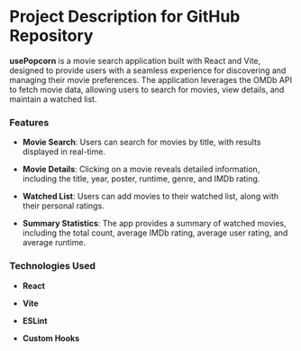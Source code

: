 # Project Description for GitHub Repository

**usePopcorn** is a movie search application built with React and Vite, designed to provide users with a seamless experience for discovering and managing their movie preferences. The application leverages the OMDb API to fetch movie data, allowing users to search for movies, view details, and maintain a watched list.

### Features

- **Movie Search**: Users can search for movies by title, with results displayed in real-time.

- **Movie Details**: Clicking on a movie reveals detailed information, including the title, year, poster, runtime, genre, and IMDb rating.

- **Watched List**: Users can add movies to their watched list, along with their personal ratings.

- **Summary Statistics**: The app provides a summary of watched movies, including the total count, average IMDb rating, average user rating, and average runtime.

### Technologies Used

- **React**

- **Vite**

- **ESLint**

- **Custom Hooks**

